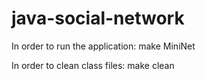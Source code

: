 # java-social-network

In order to run the application: make MiniNet

In order to clean class files: make clean
